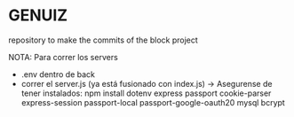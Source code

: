 # GENUIZ
repository to make the commits of the block project 


NOTA: Para correr los servers
- .env dentro de back
- correr el server.js (ya está fusionado con index.js)
-> Asegurense de tener instalados:
   npm install dotenv express passport cookie-parser express-session passport-local passport-google-oauth20 mysql bcrypt

  
